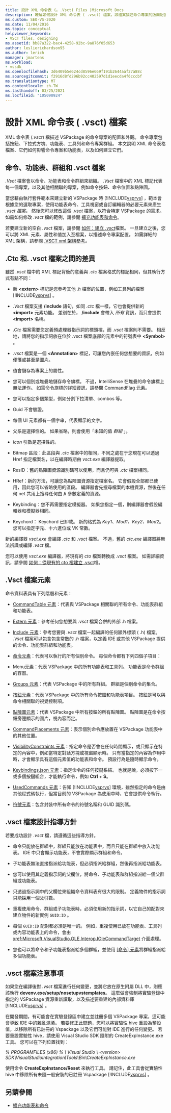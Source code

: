 ```yaml
---
title: 設計 XML 命令表 (。.Vsct) Files |Microsoft Docs
description: 瞭解如何設計 XML 命令表 ( .vsct) 檔案，該檔案描述命令專案的版面配置和外觀，包括按鈕、下拉式方塊、功能表和工具列。
ms.custom: SEO-VS-2020
ms.date: 11/04/2016
ms.topic: conceptual
helpviewer_keywords:
- VSCT files, designing
ms.assetid: bb87a322-bac4-4258-92bc-9a876f05d653
author: leslierichardson95
ms.author: lerich
manager: jmartens
ms.workload:
- vssdk
ms.openlocfilehash: 3d6409b5e624cd8596e669f191b2644aaf27a88c
ms.sourcegitcommit: f2916d8fd296b92cc402597d1d1eecda4f6cccbf
ms.translationtype: MT
ms.contentlocale: zh-TW
ms.lasthandoff: 03/25/2021
ms.locfileid: "105090924"
---
```

# <a name="design-xml-command-table-vsct-files"></a>設計 XML 命令表 ( .vsct) 檔案
XML 命令表 (*.vsct*) 檔描述 VSPackage 的命令專案的配置和外觀。 命令專案包括按鈕、下拉式方塊、功能表、工具列和命令專案群組。 本文說明 XML 命令表格檔案、它們如何影響命令專案和功能表，以及如何建立它們。

## <a name="commands-menus-groups-and-the-vsct-file"></a>命令、功能表、群組和 .vsct 檔案
 *.Vsct* 檔案會以命令、功能表和命令群組來組織。 *.Vsct* 檔案中的 XML 標記代表每一個專案，以及其他相關聯的專案，例如命令按鈕、命令位置和點陣圖。

 當您藉由執行套件範本來建立新的 VSPackage 時 [!INCLUDE[vsprvs](../../code-quality/includes/vsprvs_md.md)] ，範本會根據您的選取專案，使用功能表命令、工具視窗或自訂編輯器的必要元素來產生 *.vsct 檔案。* 然後您可以修改這個 *.vsct* 檔案，以符合特定 VSPackage 的需求。 如需如何修改 *.vsct* 檔的範例，請參閱 [擴充功能表和命令](../../extensibility/extending-menus-and-commands.md)。

 若要建立新的空白 *.vsct* 檔案，請參閱 [如何：建立 *.vsct*](../../extensibility/internals/how-to-create-a-dot-vsct-file.md)檔案。 一旦建立之後，您可以將 XML 元素、屬性和值加入至檔案，以描述命令專案配置。 如需詳細的 XML 架構，請參閱 [.VSCT xml 架構參考](../../extensibility/vsct-xml-schema-reference.md)。

## <a name="differences-between-ctc-and-vsct-files"></a>.Ctc 和. .vsct 檔案之間的差異
 雖然 *.vsct* 檔中的 XML 標記背後的意義與 *.ctc* 檔案格式的標記相同，但其執行方式有點不同：

- 新 **\<extern>** 標記是您參考其他 *.h* 檔案的位置，例如工具列的檔案 [!INCLUDE[vsprvs](../../code-quality/includes/vsprvs_md.md)] 。

- *.Vsct* 檔案支援 **/include** 語句，如同 *.ctc* 檔一樣，它也會提供新的 **\<import>** 元素功能。 差別在於， **/include** 會帶入 *所有* 資訊，而只會提供 **\<import>** 名稱。

- *.Ctc* 檔案需要您定義預處理器指示詞的標頭檔，而 *.vsct* 檔案則不需要。 相反地，請將您的指示詞放在位於 .vsct 檔案底部的元素中的符號表中 **\<Symbol>** 。 

- *.vsct* 檔案是一個 **\<Annotation>** 標記，可讓您內嵌任何您想要的資訊，例如便箋或甚至是圖片。

- 值會儲存為專案上的屬性。

- 您可以個別或堆疊地儲存命令旗標。  不過，IntelliSense 在堆疊的命令旗標上無法運作。 如需命令旗標的詳細資訊，請參閱 [CommandFlag 元素](../../extensibility/command-flag-element.md)。

- 您可以指定多個類型，例如分割下拉清單、combos 等。

- Guid 不會驗證。

- 每個 UI 元素都有一個字串，代表顯示的文字。

- 父系是選擇性的。 如果省略，則會使用「未知的值 *群組* 」。

- *Icon* 引數是選擇性的。

- Bitmap 區段：此區段與 *.ctc* 檔案中的相同，不同之處在于您現在可以透過 Href 指定檔案名，以在編譯時期由 *vsct.exe* 編譯器提取。

- ResID：舊的點陣圖資源識別碼可以使用，而且仍可與 *.ctc* 檔案相同。

- HRef：新的方法，可讓您為點陣圖資源指定檔案名。 它會假設全部都已使用，因此您可以省略使用的區段。 編譯器會先搜尋檔案的本機資源，然後在任何 net 共用上搜尋任何由 **/i** 參數定義的資源。

- Keybinding：您不再需要指定模擬器。 如果您指定一個，則編譯器會假設編輯器和模擬器相同。

- Keychord： Keychord 已卸載。 新的格式為 *Key1、Mod1、Key2、Mod2*。  您可以指定字元、十六進位或 VK 常數。

新的編譯器 *vsct.exe* 會編譯 *.ctc* 和 *.vsct* 檔案。 不過，舊的 *ctc.exe* 編譯器將無法辨識或編譯 *.vsct* 檔。

您可以使用 *vsct.exe* 編譯器，將現有的 *cto* 檔案轉換成 *.vsct* 檔案。 如需詳細資訊，請參閱 [如何：從現有的 cto 檔建立 .vsct](../../extensibility/internals/how-to-create-a-dot-vsct-file.md#how-to-create-a-dot-vsct-file-from-an-existing-dot-cto-file)檔。

## <a name="the-vsct-file-elements"></a>.Vsct 檔案元素
 命令資料表具有下列階層和元素：

- [CommandTable 元素](../../extensibility/commandtable-element.md)：代表與 VSPackage 相關聯的所有命令、功能表群組和功能表。

- [Extern 元素](../../extensibility/extern-element.md)：參考任何您想要與 *.vsct* 檔案合併的外部 .h 檔案。

- [Include 元素](../../extensibility/include-element.md)：參考您要與 *.vsct* 檔案一起編譯的任何額外標頭 ( .h) 檔案。 *.Vsct* 檔案可以包含包含常數的 *.h* 檔案，以定義 IDE 或其他 VSPackage 提供的命令、功能表群組和功能表。

- [命令元素](../../extensibility/commands-element.md)：代表可以執行的所有個別命令。 每個命令都有下列四個子項目：

- Menu[元素](../../extensibility/menus-element.md)：代表 VSPackage 中的所有功能表和工具列。 功能表是命令群組的容器。

- [Groups 元素](../../extensibility/groups-element.md)：代表 VSPackage 中的所有群組。 群組是個別命令的集合。

- [按鈕元素](../../extensibility/buttons-element.md)：代表 VSPackage 中的所有命令按鈕和功能表項目。 按鈕是可以與命令相關聯的視覺控制項。

- [點陣圖元素](../../extensibility/bitmaps-element.md)：代表 VSPackage 中所有按鈕的所有點陣圖。 點陣圖是在命令按鈕旁邊顯示的圖片，視內容而定。

- [CommandPlacements 元素](../../extensibility/commandplacements-element.md)：表示個別命令應放置在 VSPackage 功能表中的其他位置。

- [VisibilityConstraints 元素](../../extensibility/visibilityconstraints-element.md)：指定命令是否會在任何時間顯示，或只顯示在特定的內容中，例如當特定對話方塊或視窗顯示時。 只有當指定的內容為作用中時，才會顯示具有這個元素值的功能表和命令。 預設行為是隨時顯示命令。

- [Keybindings.json 元素](../../extensibility/keybindings-element.md)：指定命令的任何按鍵系結。 也就是說，必須按下一或多個按鍵組合，才能執行命令，例如 **Ctrl** + **S**。

- [UsedCommands 元素](../../extensibility/usedcommands-element.md)：告知 [!INCLUDE[vsprvs](../../code-quality/includes/vsprvs_md.md)] 環境，雖然指定的命令是由其他程式碼執行，但當目前的 VSPackage 為使用中時，它會提供命令執行。

- [符號元素](../../extensibility/symbols-element.md)：包含封裝中所有命令的符號名稱和 GUID 識別碼。

## <a name="vsct-file-design-guidelines"></a>.vsct 檔案設計指導方針
 若要成功設計 *.vsct* 檔，請遵循這些指導方針。

- 命令只能放在群組中，群組只能放在功能表中，而且只能在群組中放入功能表。 IDE 中只會顯示功能表，不會實際顯示群組和命令。

- 子功能表無法直接指派給功能表，但必須指派給群組，然後再指派給功能表。

- 您可以使用其定義指示詞的父欄位，將命令、子功能表和群組指派給一個父群組或功能表。

- 只透過指示詞中的父欄位來組織命令資料表有很大的限制。 定義物件的指示詞只能採用一個父引數。

- 重複使用命令、群組或子功能表時，必須使用新的指示詞，以它自己的配對來建立物件的新實例 `GUID:ID` 。

- 每個 `GUID:ID` 配對都必須是唯一的。 例如，重複使用已放在功能表、工具列或內容功能表上的命令，會由 <xref:Microsoft.VisualStudio.OLE.Interop.IOleCommandTarget> 介面處理。

- 您也可以將命令和子功能表指派給多個群組，並使用 [ [命令] 元素](../../extensibility/commands-element.md)將群組指派給多個功能表。

## <a name="vsct-file-notes"></a>.vsct 檔案注意事項
 如果您在編譯後對 *.vsct* 檔案進行任何變更，並將它放在原生附屬 DLL 中，則應該執行 **devenv.exe/setup/nosetupvstemplates**。 這麼做會強制將實驗登錄中指定的 VSPackage 資源重新讀取，以及描述要重建的內部資料庫 [!INCLUDE[vsprvs](../../code-quality/includes/vsprvs_md.md)] 。

 在開發期間，有可能會在實驗登錄區中建立並註冊多個 VSPackage 專案，這可能會導致 IDE 中的雜亂混淆。 若要修正此問題，您可以將實驗性 hive 重設為預設值，以移除所有已註冊的 Vspackage 以及它們可能對 IDE 進行的任何變更。 若要重設實驗性 hive，請使用 Visual Studio SDK 隨附的 CreateExpInstance.exe 工具。 您可以在下列位置找到：

 *% PROGRAMFILES (x86) % \ Visual Studio \\ \<version> SDK\VisualStudioIntegration\Tools\Bin\CreateExpInstance.exe*

 使用命令 **CreateExpInstance/Reset** 來執行工具。 請記住，此工具會從實驗性 hive 中移除所有未隨一般安裝的已註冊 Vspackage [!INCLUDE[vsprvs](../../code-quality/includes/vsprvs_md.md)] 。

## <a name="see-also"></a>另請參閱
- [擴充功能表和命令](../../extensibility/extending-menus-and-commands.md)
